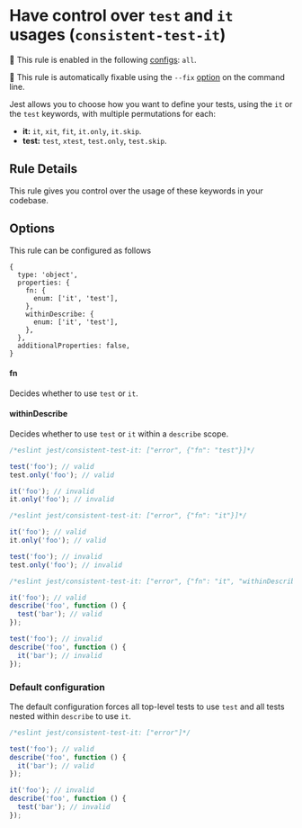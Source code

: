 # Have control over `test` and `it` usages (`consistent-test-it`)

<!-- RULE_NOTICE -- Generated by `yarn tools:regenerate-docs` -->

<!-- prettier-ignore -->
💼 This rule is enabled in the following [configs](https://github.com/jest-community/eslint-plugin-jest#shareable-configurations): `all`.

<!-- prettier-ignore -->
🔧 This rule is automatically fixable using the `--fix` [option](https://eslint.org/docs/latest/user-guide/command-line-interface#--fix) on the command line.

<!-- /RULE_NOTICE -->

Jest allows you to choose how you want to define your tests, using the `it` or
the `test` keywords, with multiple permutations for each:

- **it:** `it`, `xit`, `fit`, `it.only`, `it.skip`.
- **test:** `test`, `xtest`, `test.only`, `test.skip`.

## Rule Details

This rule gives you control over the usage of these keywords in your codebase.

## Options

This rule can be configured as follows

```json5
{
  type: 'object',
  properties: {
    fn: {
      enum: ['it', 'test'],
    },
    withinDescribe: {
      enum: ['it', 'test'],
    },
  },
  additionalProperties: false,
}
```

#### fn

Decides whether to use `test` or `it`.

#### withinDescribe

Decides whether to use `test` or `it` within a `describe` scope.

```js
/*eslint jest/consistent-test-it: ["error", {"fn": "test"}]*/

test('foo'); // valid
test.only('foo'); // valid

it('foo'); // invalid
it.only('foo'); // invalid
```

```js
/*eslint jest/consistent-test-it: ["error", {"fn": "it"}]*/

it('foo'); // valid
it.only('foo'); // valid

test('foo'); // invalid
test.only('foo'); // invalid
```

```js
/*eslint jest/consistent-test-it: ["error", {"fn": "it", "withinDescribe": "test"}]*/

it('foo'); // valid
describe('foo', function () {
  test('bar'); // valid
});

test('foo'); // invalid
describe('foo', function () {
  it('bar'); // invalid
});
```

### Default configuration

The default configuration forces all top-level tests to use `test` and all tests
nested within `describe` to use `it`.

```js
/*eslint jest/consistent-test-it: ["error"]*/

test('foo'); // valid
describe('foo', function () {
  it('bar'); // valid
});

it('foo'); // invalid
describe('foo', function () {
  test('bar'); // invalid
});
```
